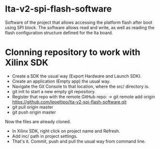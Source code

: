 # lta-v2-spi-flash-software

Software of the project that allows accessing the platform
flash after boot using SPI block. The software allows read
and write, as well as reading the flash configuration 
structure defined for the lta board.

# Clonning repository to work with Xilinx SDK

* Create a SDK the usual way (Export Hardware and Launch SDK).
* Create an application (Empty app) the usual way.
* Navigate the Git Console to that location, where the src/ directory is.
* git init to start a new empty git repository.
* Register that repo with the remote GitHub repo:
-> git remote add origin https://github.com/leoeltipo/lta-v2-spi-flash-software.git
* git pull origin master
* git push origin master

Now the files are already cloned.

* In Xilinx SDK, right click on project name and Refresh.
* Add inc/ path in project settings.
* That's it. Commit, push and pull the usual way from command line.
